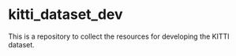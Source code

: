 # kitti_dataset_dev

This is a repository to collect the resources for developing the KITTI dataset.